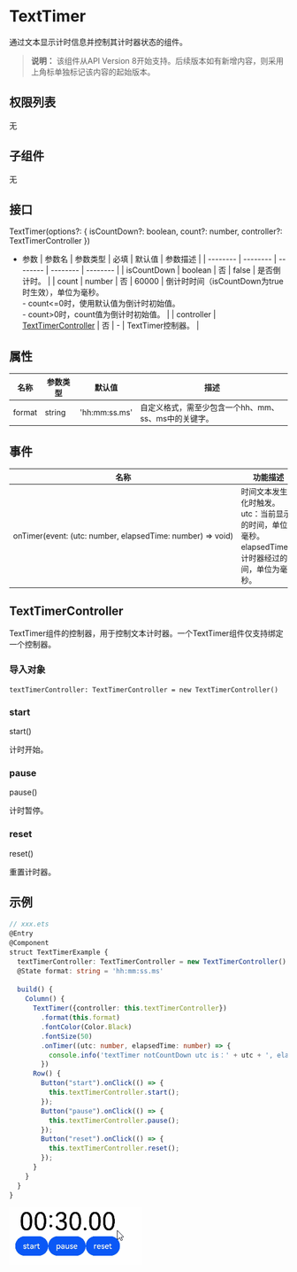 # TextTimer

通过文本显示计时信息并控制其计时器状态的组件。

>  **说明：**
> 该组件从API Version 8开始支持。后续版本如有新增内容，则采用上角标单独标记该内容的起始版本。


## 权限列表

无


## 子组件

无


## 接口

TextTimer(options?: { isCountDown?: boolean, count?: number, controller?: TextTimerController })

- 参数
  | 参数名 | 参数类型 | 必填 | 默认值 | 参数描述 |
  | -------- | -------- | -------- | -------- | -------- |
  | isCountDown | boolean | 否 | false | 是否倒计时。 |
  | count | number | 否 | 60000 | 倒计时时间（isCountDown为true时生效），单位为毫秒。<br/>-&nbsp;count&lt;=0时，使用默认值为倒计时初始值。<br/>-&nbsp;count&gt;0时，count值为倒计时初始值。 |
  | controller | [TextTimerController](#texttimercontroller) | 否 | - | TextTimer控制器。 |

## 属性

| 名称 | 参数类型 | 默认值 | 描述 |
| -------- | -------- | -------- | -------- |
| format | string | 'hh:mm:ss.ms' | 自定义格式，需至少包含一个hh、mm、ss、ms中的关键字。 |


## 事件

| 名称 | 功能描述 |
| -------- | -------- |
| onTimer(event:&nbsp;(utc:&nbsp;number,&nbsp;elapsedTime:&nbsp;number)&nbsp;=&gt;&nbsp;void) | 时间文本发生变化时触发。<br/>utc：当前显示的时间，单位为毫秒。<br/>elapsedTime：计时器经过的时间，单位为毫秒。 |


## TextTimerController

TextTimer组件的控制器，用于控制文本计时器。一个TextTimer组件仅支持绑定一个控制器。

### 导入对象

```
textTimerController: TextTimerController = new TextTimerController()

```

### start

start()

计时开始。

### pause

pause()

计时暂停。

### reset

reset()

重置计时器。


## 示例

```ts
// xxx.ets
@Entry
@Component
struct TextTimerExample {
  textTimerController: TextTimerController = new TextTimerController()
  @State format: string = 'hh:mm:ss.ms'

  build() {
    Column() {
      TextTimer({controller: this.textTimerController})
        .format(this.format)
        .fontColor(Color.Black)
        .fontSize(50)
        .onTimer((utc: number, elapsedTime: number) => {
          console.info('textTimer notCountDown utc is：' + utc + ', elapsedTime: ' + elapsedTime)
        })
      Row() {
        Button("start").onClick(() => {
          this.textTimerController.start();
        });
        Button("pause").onClick(() => {
          this.textTimerController.pause();
        });
        Button("reset").onClick(() => {
          this.textTimerController.reset();
        });
      }
    }
  }
}
```


![zh-cn_image_0000001251007721](figures/zh-cn_image_0000001251007721.gif)
